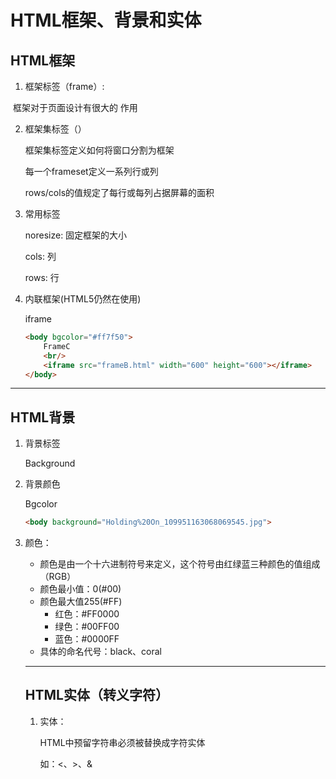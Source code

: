 # HTML框架、背景和实体

## HTML框架

1. 框架标签（frame）:

​	框架对于页面设计有很大的 作用

2. 框架集标签（<frameset>）

   框架集标签定义如何将窗口分割为框架

   每一个frameset定义一系列行或列

   rows/cols的值规定了每行或每列占据屏幕的面积

3. 常用标签

   noresize: 固定框架的大小

   cols: 列

   rows: 行

4. 内联框架(HTML5仍然在使用)

   iframe

   ```html
   <body bgcolor="#ff7f50">
       FrameC
       <br/>
       <iframe src="frameB.html" width="600" height="600"></iframe>
   </body>
   ```

   

---

## HTML背景

1. 背景标签

   Background

2. 背景颜色

   Bgcolor

   ```html
   <body background="Holding%20On_109951163068069545.jpg">
   ```

3. 颜色：

   * 颜色是由一个十六进制符号来定义，这个符号由红绿蓝三种颜色的值组成（RGB）
   * 颜色最小值：0(#00)
   * 颜色最大值255(#FF)
     * 红色：#FF0000
     * 绿色：#00FF00
     * 蓝色：#0000FF
   * 具体的命名代号：black、coral

   ---

   ## HTML实体（转义字符）

   1. 实体：

      HTML中预留字符串必须被替换成字符实体

      如：<、>、&

   